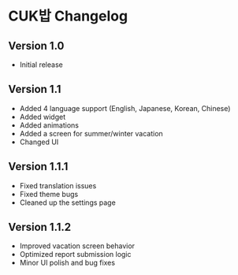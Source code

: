 # CUK밥 Changelog

## Version 1.0
- Initial release

## Version 1.1
- Added 4 language support (English, Japanese, Korean, Chinese)
- Added widget
- Added animations
- Added a screen for summer/winter vacation
- Changed UI

## Version 1.1.1

- Fixed translation issues
- Fixed theme bugs
- Cleaned up the settings page

## Version 1.1.2
- Improved vacation screen behavior
- Optimized report submission logic
- Minor UI polish and bug fixes
